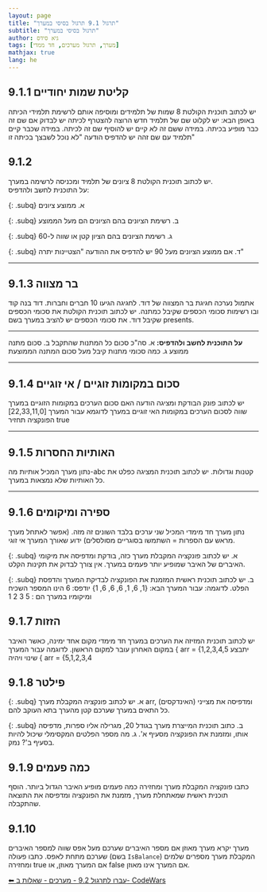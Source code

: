 ```yaml
---
layout: page
title: "תרגול 9.1 תרגול בסיסי במערך"
subtitle: "תרגול בסיסי במערך"
author: גיא סידס
tags: [מערך, תרגול מערכים, חד ממדי]
mathjax: true
lang: he
---
```



## 9.1.1 קליטת שמות יחודיים
יש לכתוב תוכנית הקולטת 8 שמות של תלמידים ומוסיפה אותם לרשימת תלמידי הכיתה באופן הבא:
יש לקלוט שם של תלמיד חדש הרוצה להצטרף לכיתה
יש לבדוק אם שם זה כבר מופיע בכיתה.
במידה ששם זה לא קיים יש להוסיף שם זה לכיתה.
במידה שכבר קיים תלמיד עם שם זהה יש להדפיס הודעה "לא נוכל לשבצך בכיתה זו"



## 9.1.2
יש לכתוב תוכנית הקולטת 8 ציונים של תלמיד ומכניסה לרשימה במערך.  
על התוכנית לחשב ולהדפיס:

{: .subq}
א. ממוצע ציונים

{: .subq}
ב. רשימת הציונים בהם הציונים הם מעל הממוצע

{: .subq}
ג. רשימת הציונים בהם הציון קטן או שווה ל-60

{: .subq}
ד. אם ממוצע הציונים מעל 90 יש להדפיס את ההודעה "הצטיינות יתרה"

---

## 9.1.3 בר מצווה
אתמול נערכה חגיגת בר המצווה של דוד. לחגיגה הגיעו 10 חברים וחברות. דוד בנה קוד ובו רשימות סכומי הכספים שקיבל כמתנה.
יש לכתוב תוכנית הקולטת את סכומי הכספים שקיבל דוד. את סכומי הכספים יש להציב במערך בשם presents. 

---

**על התוכנית לחשב ולהדפיס:**
א. 	סה"כ סכום כל המתנות שהתקבל
ב.  	סכום מתנה ממוצע
ג.  	כמה סכומי מתנות קיבל מעל סכום המתנה הממוצעת

---

## 9.1.4 סכום במקומות זוגיים / אי זוגיים
יש לכתוב פונק הבודקת ומציגה הודעה האם סכום הערכים במקומות הזוגיים במערך שווה לסכום הערכים במקומות האי זוגיים במערך
לדוגמא עבור המערך [22,33,11,0] הפונקציה תחזיר true

---

## 9.1.5 האותיות החסרות
נתון מערך המכיל אותיות מה-abc קטנות וגדולות. יש לכתוב תוכנית המציגה כפלט את כל האותיות שלא נמצאות במערך.

---

## 9.1.6 ספירה ומיקומים
נתון מערך חד מימדי המכיל שני ערכים בלבד השונים זה מזה. (אפשר לאתחל מערך מראש עם הספרות = השתמשו בסוגריים מסולסלים) 
ידוע שאורך המערך אי זוגי. 

{: .subq}
א. יש לכתוב פונקציה המקבלת מערך כזה, בודקת ומדפיסה את מיקומי האיברים של האיבר שמופיע יותר פעמים במערך. אין צורך לבדוק את תקינות הקלט.

{: .subq}
ב. יש לכתוב תוכנית ראשית המזמנת את הפונקציה לבדיקת המערך והדפסת הפלט.
 לדוגמה: 
עבור המערך הבא: {1, 6, 1, 6, 6, 6, 1}
יודפס: 6 הינו המספר השכיח ומיקומיו במערך הם : 5 3 2 1


## 9.1.7 הזזות

יש לכתוב תוכנית המזיזה את הערכים במערך חד מימדי מקום אחד ימינה, כאשר האיבר במקום האחרון עובר למקום הראשון. 
    לדוגמה עבור המערך \{ arr = \{1,2,3,4,5  יתבצע שינוי ויהיה \{ arr = \{5,1,2,3,4


## 9.1.8 פילטר

{: .subq}
א. יש לכתוב פונקציה המקבלת מערך arr, ומדפיסה את מצייני (האינדקסים) כל התאים במערך שערכם קטן מהערך בתא העוקב להם. 

{: .subq}
ב. כתוב תוכנית המייצרת מערך בגודל 20, מגרילה אליו ספרות, מדפיסה אותו, ומזמנת את הפונקציה מסעיף א'.
ג. מה מספר הפלטים המקסימלי שיכול להיות בסעיף ב'? נמק.


## 9.1.9 כמה פעמים
כתבו פונקציה המקבלת מערך ומחזירה כמה פעמים מופיע האיבר הגדול ביותר. 
הוסף תוכנית ראשית שמאתחלת מערך, מזמנת את הפונקציה ומדפיסה את התוצאה שהתקבלה.

## 9.1.10
מערך יקרא מערך מאוזן אם מספר האיברים שערכם מעל אפס שווה למספר האיברים שערכם מתחת לאפס.
כתבו פעולה (בשם `IsBalance`) המקבלת מערך מספרים שלמים ומחזירה true אם המערך מאוזן, או false אם המערך אינו מאוזן.


[⬅ עברו לתרגול 9.2 - מערכים - שאלות ב- CodeWars](/cs2/Chapter9Ex9.2)
